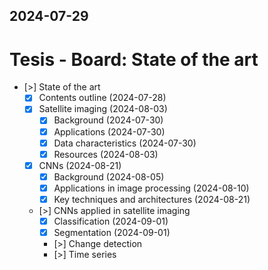 2024-07-29
---
# Tesis - Board: State of the art

- [>] State of the art
	- [x] Contents outline (2024-07-28)
	- [x] Satellite imaging (2024-08-03)
		- [x] Background (2024-07-30)
		- [x] Applications (2024-07-30)
		- [x] Data characteristics (2024-07-30)
		- [x] Resources (2024-08-03)
	- [x] CNNs (2024-08-21)
		- [x] Background (2024-08-05)
		- [x] Applications in image processing (2024-08-10)
		- [x] Key techniques and architectures (2024-08-21)
	- [>] CNNs applied in satellite imaging
		- [x] Classification (2024-09-01)
		- [x] Segmentation (2024-09-01)
		- [>] Change detection
		- [>] Time series
